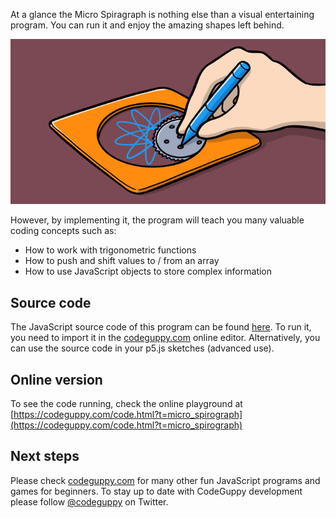At a glance the Micro Spiragraph is nothing else than a visual entertaining program. You can run it and enjoy the amazing shapes left behind.

![Image](thumb.png)

However, by implementing it, the program will teach you many valuable coding concepts such as:

-	How to work with trigonometric functions
-	How to push and shift values to / from an array
-	How to use JavaScript objects to store complex information
 
## Source code 
The JavaScript source code of this program can be found [here](sketches/program.js). To run it, you need to import it in the [codeguppy.com](https://codeguppy.com) online editor. Alternatively, you can use the source code in your p5.js sketches (advanced use). 
## Online version 
To see the code running, check the online playground at [https://codeguppy.com/code.html?t=micro_spirograph](https://codeguppy.com/code.html?t=micro_spirograph) 
## Next steps 
Please check [codeguppy.com](https://codeguppy.com) for many other fun JavaScript programs and games for beginners. To stay up to date with CodeGuppy development please follow [@codeguppy](https://twitter.com/codeguppy) on Twitter.  
